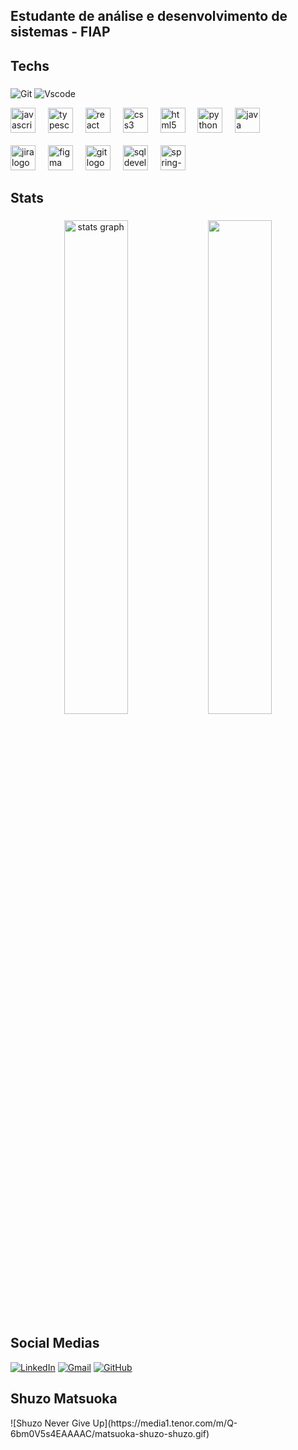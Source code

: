 <h2 align="left">Estudante de análise e desenvolvimento de sistemas - FIAP</h2>

###

<h2 align="left">Techs</h2>

###
![Git](https://img.shields.io/badge/GIT-E44C30?style=for-the-badge&logo=git&logoColor=white)
![Vscode](https://img.shields.io/badge/Vscode-007ACC?style=for-the-badge&logo=visual-studio-code&logoColor=white)
<div align="left">
  <img src="https://cdn.jsdelivr.net/gh/devicons/devicon/icons/javascript/javascript-original.svg" height="40" alt="javascript logo" />
  <img width="12" />
  <img src="https://cdn.jsdelivr.net/gh/devicons/devicon/icons/typescript/typescript-original.svg" height="40" alt="typescript logo" />
  <img width="12" />
  <img src="https://cdn.jsdelivr.net/gh/devicons/devicon/icons/react/react-original.svg" height="40" alt="react logo" />
  <img width="12" />
  <img src="https://cdn.jsdelivr.net/gh/devicons/devicon/icons/css3/css3-original.svg" height="40" alt="css3 logo" />
  <img width="12" />
  <img src="https://cdn.jsdelivr.net/gh/devicons/devicon/icons/html5/html5-original.svg" height="40" alt="html5 logo" />
  <img width="12" />
  <img src="https://cdn.jsdelivr.net/gh/devicons/devicon/icons/python/python-original.svg" height="40" alt="python logo" />
  <img width="12" />
  <img src="https://cdn.jsdelivr.net/gh/devicons/devicon/icons/java/java-original.svg" height="40" alt="java logo" />
</div>
<br>
<div align="left">
  <img src="https://cdn.jsdelivr.net/gh/devicons/devicon/icons/jira/jira-original.svg" height="40" alt="jira logo" />
  <img width="12" />
  <img src="https://cdn.jsdelivr.net/gh/devicons/devicon/icons/figma/figma-original.svg" height="40" alt="figma logo" />
  <img width="12" />
  <img src="https://cdn.jsdelivr.net/gh/devicons/devicon/icons/git/git-original.svg" height="40" alt="git logo" />
  <img width="12" />
  <img src="https://cdn.jsdelivr.net/gh/devicons/devicon@latest/icons/sqldeveloper/sqldeveloper-original.svg" height="40" alt="sqldeveloper-logo"/>
  <img width="12"/>
  <img src="https://cdn.jsdelivr.net/gh/devicons/devicon@latest/icons/spring/spring-original-wordmark.svg" height="40" alt="spring-logo"/>
</div>
          

  
          

###

<h2 align="left">Stats</h2>

###

<div align="center">
  <img src="https://github-readme-stats.vercel.app/api?username=Guimaraes131&hide_title=false&hide_rank=false&show_icons=true&include_all_commits=true&count_private=true&disable_animations=false&theme=dark&locale=en&hide_border=false&order=1" width="45%" alt="stats graph"  />
  <img src="https://github-readme-stats.vercel.app/api/top-langs?username=Guimaraes131&locale=en&hide_title=false&layout=compact&langs_count=5&theme=dark&hide_border=false&order=2" width="45%" />
</div>

###

<h2 align="left">Social Medias</h2>

[![LinkedIn](https://img.shields.io/badge/LinkedIn-0077B5?style=for-the-badge&logo=linkedin&logoColor=white)](https://www.linkedin.com/in/guilherme-guimar%C3%A3es-407912301/)
[![Gmail](https://img.shields.io/badge/Gmail-333333?style=for-the-badge&logo=gmail&logoColor=red)](mailto:guilhermegpereira26@hotmail.com)
[![GitHub](https://img.shields.io/badge/GitHub-100000?style=for-the-badge&logo=github&logoColor=white)](https://github.com/Guimaraes131)
###

<h2 align="left">Shuzo Matsuoka</h2>
![Shuzo Never Give Up](https://media1.tenor.com/m/Q-6bm0V5s4EAAAAC/matsuoka-shuzo-shuzo.gif)
